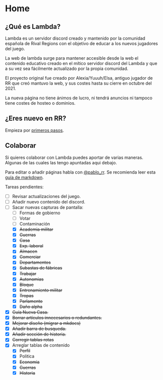 # Home

## ¿Qué es Lambda?

Lambda es un servidor discord creado y mantenido por la comunidad española de Rival Regions con el objetivo de educar a los nuevos jugadores del juego.

La web de lambda surge para mantener accesible desde la web el contenido educativo creado en el mítico servidor discord del Lambda y que a su vez sea fácilmente actualizado por la propia comunidad.

El proyecto original fue creado por Alexia/Yuuuh/Elsa, antiguo jugador de RR que creó mantuvo la web, y sus costes hasta su cierre en octubre del 2021. 

La nueva página no tiene ánimos de lucro, ni tendrá anuncios ni tampoco tiene costes de hosteo o dominios.

##  ¿Eres nuevo en RR?
Empieza por [primeros pasos](/01-Primeros-Pasos).

## Colaborar

Si quieres colaborar con Lambda puedes aportar de varias maneras. Algunas de las cuales las tengo apuntadas aqui debajo. 

Para editar o añadir páginas habla con [@pablo_rr](https://t.me/pablo_rr).
Se recomienda leer esta [guía de markdown](https://docs.github.com/es/github/writing-on-github/getting-started-with-writing-and-formatting-on-github/basic-writing-and-formatting-syntax).

Tareas pendientes:


- [ ] Revisar actualizaciones del juego.
- [ ] Añadir nuevo contenido del discord.
- [ ] Sacar nuevas capturas de pantalla:
    - [ ] Formas de gobierno
    - [ ] Votar
    - [ ] Contaminación
    - [x] ~~Academia militar~~
    - [x] ~~Guerras~~
    - [x] ~~Casa~~
    - [x] ~~Exp. laboral~~
    - [x] ~~Almacen~~
    - [x] ~~Comerciar~~
    - [x] ~~Departamentos~~
    - [x] ~~Subastas de fábricas~~
    - [x] ~~Trabajar~~
    - [x] ~~Autonomias~~
    - [x] ~~Bloque~~
    - [x] ~~Entrenamiento militar~~
    - [x] ~~Tropas~~
    - [x] ~~Parlamento~~
    - [x] ~~Daño alpha~~
- [x] ~~Guía Nueva Casa.~~
- [x] ~~Borrar artículos innecesarios o redundantes.~~
- [x] ~~Mejorar diseño (migrar a mkdocs)~~
- [x] ~~Añadir barra de busqueda.~~
- [x] ~~Añadir sección de historia.~~
- [x] ~~Corregir tablas rotas~~
- [x] Arreglar tablas de contenido
    - [x] ~~Perfil~~
    - [x] Politica
    - [x] ~~Economia~~
    - [x] ~~Guerras~~
    - [x] ~~Historia~~
